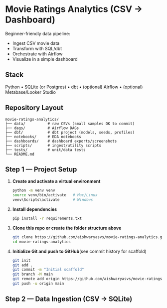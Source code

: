 # Movie Ratings Analytics (CSV → Dashboard)

Beginner-friendly data pipeline:
- Ingest CSV movie data
- Transform with SQL/dbt
- Orchestrate with Airflow
- Visualize in a simple dashboard

## Stack
Python • SQLite (or Postgres) • dbt • (optional) Airflow • (optional) Metabase/Looker Studio

## Repository Layout

```text
movie-ratings-analytics/
├── data/          # raw CSVs (small samples OK to commit)
├── dags/          # Airflow DAGs
├── dbt/           # dbt project (models, seeds, profiles)
├── notebooks/     # EDA notebooks
├── dashboards/    # dashboard exports/screenshots
├── scripts/       # ingest/utility scripts
├── tests/         # unit/data tests
└── README.md

```

## Step 1 — Project Setup

1. **Create and activate a virtual environment**

   ```bash
   python -m venv venv
   source venv/bin/activate   # Mac/Linux
   venv\Scripts\activate      # Windows
   ```

2. **Install dependencies**

    ```bash
    pip install -r requirements.txt
    ```

3. **Clone this repo or create the folder structure above**

    ```bash
    git clone https://github.com/aishwaryasvs/movie-ratings-analytics.git
    cd movie-ratings-analytics
    ```

4. **Initialize Git and push to GitHub**(see commit history for scaffold)

    ```bash
    git init
    git add .
    git commit -m "Initial scaffold"
    git branch -M main
    git remote add origin https://github.com/aishwaryasvs/movie-ratings-analytics.git
    git push -u origin main
    ```

## Step 2 — Data Ingestion (CSV → SQLite)